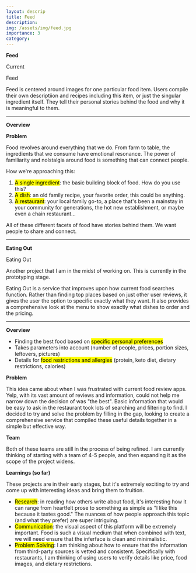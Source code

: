 ```yaml
---
layout: descrip
title: Feed
description:
img: /assets/img/feed.jpg
importance: 3
category:
---
```


**Feed**

Current

<div class="row">
    <div class="col-sm mt-3 mt-md-0">
        <img class="center" src="{{ '/assets/img/feed.jpg' | relative_url }}" alt="" title="similar singer"/>
    </div>
</div>
<div class="caption">
    Feed
</div>

Feed is centered around images for one particular food item. Users compile their own descriptiion and recipes including this item, or just the singular ingredient itself. They tell their personal stories behind the food and why it is meaningful to them.

---

**Overview**

**Problem**

Food revolves around everything that we do. From farm to table, the ingredients that we consume have emotional resonance. The power of familiarity and nolstalgia around food is something that can connect people.

How we're approaching this:

1. <mark>A single ingredient</mark>: the basic building block of food. How do you use this?
2. <mark>A dish</mark>: an old family recipe, your favorite order, this could be anything.
3. <mark>A restaurant</mark>: your local family go-to, a place that's been a mainstay in your community for generations, the hot new establishment, or maybe even a chain restaurant...

All of these different facets of food have stories behind them. We want people to share and connect.

---

**Eating Out**

<div class="row">
    <div class="col-sm mt-3 mt-md-0">
        <img class="center" src="{{ '/assets/img/eatingout.jpg' | relative_url }}" alt="" title="eating out"/>
    </div>
</div>
<div class="caption">
    Eating Out
</div>

Another project that I am in the midst of working on. This is currently in the prototyping stage.

Eating Out is a service that improves upon how current food searches function. Rather than finding top places based on just other user reviews, it gives the user the option to specific exactly what they want. It also provides a comprehensive look at the menu to show exactly what dishes to order and the pricing.

---

**Overview**

- Finding the best food based on <mark>specific personal preferences</mark>
- Takes parameters into account (number of people, prices, portion sizes, leftovers, pictures)
- Details for <mark>food restrictions and allergies</mark> (protein, keto diet, dietary restrictions, calories)

**Problem**

This idea came about when I was frustrated with current food review apps. Yelp, with its vast amount of reviews and information, could not help me narrow down the decision of was "the best". Basic information that would be easy to ask in the restaurant took lots of searching and filtering to find. I decided to try and solve the problem by filling in the gap, looking to create a comprehensive service that compiled these useful details together in a simple but effective way.

**Team**

Both of these teams are still in the process of being refined. I am currently thinking of starting with a team of 4-5 people, and then expanding it as the scope of the project widens.

**Learnings (so far)**

These projects are in their early stages, but it's extremely exciting to try and come up with interesting ideas and bring them to fruition.

- <mark>Research</mark>: in reading how others write about food, it's interesting how it can range from heartfelt prose to something as simple as "I like this because it tastes good." The nuances of how people approach this topic (and what they prefer) are super intriguing. 
- <mark>Communication</mark>: the visual aspect of this platform will be extremely important. Food is such a visual medium that when combined with text, we will need ensure that the inferface is clean and minimalistic.
- <mark>Problem Solving</mark>: I am thinking about how to ensure that the information from third-party sources is vetted and consistent. Specifically with restaurants, I am thinking of using users to verify details like price, food images, and dietary restrictions.